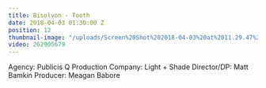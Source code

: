 ```yaml
---
title: Bisolvon - Tooth
date: 2018-04-03 01:30:00 Z
position: 12
thumbnail-image: "/uploads/Screen%20Shot%202018-04-03%20at%2011.29.47%20am.png"
video: 262905679
---
```


Agency: Publicis Q
Production Company: Light + Shade
Director/DP: Matt Bamkin
Producer: Meagan Babore